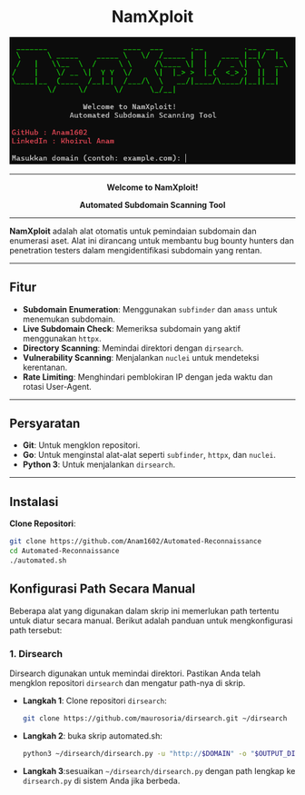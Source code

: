 <div align="center">

# NamXploit

![NamXploit Logo](https://github.com/Anam1602/Automated-Reconnaissance/raw/main/namxploit.png)

</div>

---

<div align="center">

**Welcome to NamXploit!**

**Automated Subdomain Scanning Tool**

</div>

---
**NamXploit** adalah alat otomatis untuk pemindaian subdomain dan enumerasi aset. Alat ini dirancang untuk membantu bug bounty hunters dan penetration testers dalam mengidentifikasi subdomain yang rentan.

---

## Fitur

- **Subdomain Enumeration**: Menggunakan `subfinder` dan `amass` untuk menemukan subdomain.
- **Live Subdomain Check**: Memeriksa subdomain yang aktif menggunakan `httpx`.
- **Directory Scanning**: Memindai direktori dengan `dirsearch`.
- **Vulnerability Scanning**: Menjalankan `nuclei` untuk mendeteksi kerentanan.
- **Rate Limiting**: Menghindari pemblokiran IP dengan jeda waktu dan rotasi User-Agent.

---

## Persyaratan

- **Git**: Untuk mengklon repositori.
- **Go**: Untuk menginstal alat-alat seperti `subfinder`, `httpx`, dan `nuclei`.
- **Python 3**: Untuk menjalankan `dirsearch`.

---

## Instalasi

 **Clone Repositori**:
   ```bash
   git clone https://github.com/Anam1602/Automated-Reconnaissance
   cd Automated-Reconnaissance
   ./automated.sh
   ```
## Konfigurasi Path Secara Manual

Beberapa alat yang digunakan dalam skrip ini memerlukan path tertentu untuk diatur secara manual. Berikut adalah panduan untuk mengkonfigurasi path tersebut:

### 1. **Dirsearch**
Dirsearch digunakan untuk memindai direktori. Pastikan Anda telah mengklon repositori `dirsearch` dan mengatur path-nya di skrip.

- **Langkah 1**: Clone repositori `dirsearch`:
  ```bash
  git clone https://github.com/maurosoria/dirsearch.git ~/dirsearch
  ```
- **Langkah 2**: buka skrip automated.sh:
  ```bash
  python3 ~/dirsearch/dirsearch.py -u "http://$DOMAIN" -o "$OUTPUT_DIR/dirsearch_output.txt" -t 50 -H "User-Agent: $(get_random_user_agent)"
  ```
- **Langkah 3**:sesuaikan `~/dirsearch/dirsearch.py` dengan path lengkap ke `dirsearch.py` di sistem Anda jika berbeda.
